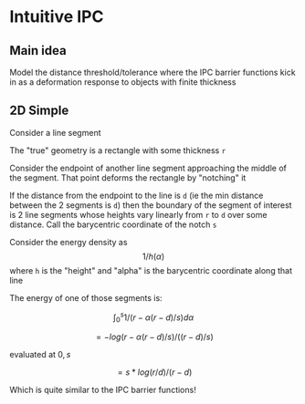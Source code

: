 # Intuitive IPC

## Main idea

Model the distance threshold/tolerance where the IPC barrier functions kick in as a deformation response to objects with finite thickness

## 2D Simple
 
Consider a line segment

The "true" geometry is a rectangle with some thickness `r`

Consider the endpoint of another line segment approaching the middle of the segment.  That point deforms the rectangle by "notching" it

If the distance from the endpoint to the line is `d` (ie the min distance between the 2 segments is `d`) then the boundary of the segment of interest is 2 line segments whose heights vary linearly from `r` to `d` over some distance.  Call the barycentric coordinate of the notch `s`

Consider the energy density as $$1/h(\alpha)$$ where `h` is the "height" and "alpha" is the barycentric coordinate along that line

The energy of one of those segments is:

$$
\int_0^s 1/(r - \alpha(r-d)/s) d\alpha
$$

$$
= -log(r - \alpha(r - d)/s)/((r - d)/s) 
$$

evaluated at $0, s$

$$
= s*log(r/d)/(r - d)
$$

Which is quite similar to the IPC barrier functions!